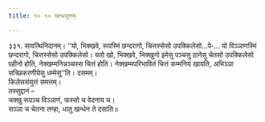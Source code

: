 ```yaml
---
title: १० १० खन्धसुत्तम्

---
```


३३१. सावत्थिनिदानम्। ‘‘यो, भिक्खवे, रूपस्मिं छन्दरागो, चित्तस्सेसो उपक्किलेसो…पे॰… यो विञ्ञाणस्मिं छन्दरागो, चित्तस्सेसो उपक्किलेसो। यतो खो, भिक्खवे, भिक्खुनो इमेसु पञ्चसु ठानेसु चेतसो उपक्किलेसो पहीनो होति, नेक्खम्मनिन्नञ्चस्स चित्तं होति। नेक्खम्मपरिभावितं चित्तं कम्मनियं खायति, अभिञ्ञा सच्छिकरणीयेसु धम्मेसू’’ति। दसमम्।  
किलेससंयुत्तं समत्तम्।  
तस्सुद्दानं –  
चक्खु रूपञ्च विञ्ञाणं, फस्सो च वेदनाय च।  
सञ्ञा च चेतना तण्हा, धातु खन्धेन ते दसाति॥  